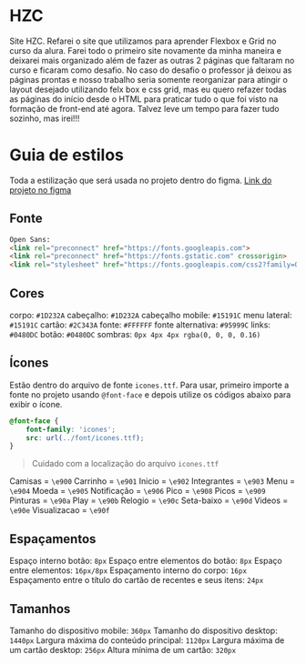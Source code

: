 # HZC
 Site HZC. Refarei o site que utilizamos para aprender Flexbox e Grid no curso da alura. Farei todo o primeiro site novamente da minha maneira e deixarei mais organizado além de fazer as outras 2 páginas que faltaram no curso e ficaram como desafio. No caso do desafio o professor já deixou as páginas prontas e nosso trabalho seria somente reorganizar para atingir o layout desejado utilizando felx box e css grid, mas eu quero refazer todas as páginas do início desde o HTML para praticar tudo o que foi visto na formação de front-end até agora. Talvez leve um tempo para fazer tudo sozinho, mas irei!!!





# Guia de estilos

Toda a estilização que será usada no projeto dentro do figma.
[Link do projeto no figma](https://www.figma.com/file/ibWktwVpnog76rMYOdVhks/Dispondo-elementos-com-flexbox-e-grid?node-id=54%3A2358)




## Fonte

```html
Open Sans:
<link rel="preconnect" href="https://fonts.googleapis.com">
<link rel="preconnect" href="https://fonts.gstatic.com" crossorigin>
<link rel="stylesheet" href="https://fonts.googleapis.com/css2?family=Open+Sans:wght@400;600;700&display=swap">
```




## Cores

corpo: `#1D232A`
cabeçalho: `#1D232A`
cabeçalho mobile: `#15191C`
menu lateral: `#15191C`
cartão: `#2C343A`
fonte: `#FFFFFF`
fonte alternativa: `#95999C`
links: `#0480DC`
botão: `#0480DC`
sombras: `0px 4px 4px rgba(0, 0, 0, 0.16)`




## Ícones

Estão dentro do arquivo de fonte `icones.ttf`. Para usar, primeiro importe a fonte no projeto usando `@font-face` e depois utilize os códigos abaixo para exibir o ícone.

```css
@font-face {
    font-family: 'icones';
    src: url(../font/icones.ttf);
}
```
> Cuidado com a localização do arquivo `icones.ttf`

Camisas = `\e900`
Carrinho = `\e901`
Inicio = `\e902`
Integrantes = `\e903`
Menu = `\e904`
Moeda = `\e905`
Notificação = `\e906`
Pico = `\e908`
Picos = `\e909`
Pinturas = `\e90a`
Play = `\e90b`
Relogio = `\e90c`
Seta-baixo = `\e90d`
Videos = `\e90e`
Visualizacao = `\e90f`




## Espaçamentos

Espaço interno botão: `8px`
Espaço entre elementos do botão: `8px`
Espaço entre elementos: `16px/8px`
Espaçamento interno do corpo: `16px`
Espaçamento entre o título do cartão de recentes e seus itens: `24px`




## Tamanhos

Tamanho do dispositivo mobile: `360px`
Tamanho do dispositivo desktop: `1440px`
Largura máxima do conteúdo principal: `1120px`
Largura máxima de um cartão desktop: `256px`
Altura mínima de um cartão: `320px`
